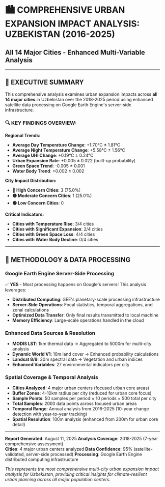 
# 🏙️ COMPREHENSIVE URBAN EXPANSION IMPACT ANALYSIS: UZBEKISTAN (2016-2025)
## All 14 Major Cities - Enhanced Multi-Variable Analysis

---

## 🎯 EXECUTIVE SUMMARY

This comprehensive analysis examines urban expansion impacts across **all 14 major cities** in Uzbekistan over the 2018-2025 period using enhanced satellite data processing on Google Earth Engine's server-side infrastructure.

### 🔍 **KEY FINDINGS OVERVIEW:**

**Regional Trends:**
- **Average Day Temperature Change**: +1.70°C ± 1.81°C  
- **Average Night Temperature Change**: +5.58°C ± 1.56°C
- **Average UHI Change**: +0.19°C ± 0.24°C
- **Urban Expansion Rate**: +0.005 ± 0.022 (built-up probability)
- **Green Space Trend**: -0.005 ± 0.001
- **Water Body Trend**: +0.002 ± 0.002

**City Impact Distribution:**
- **🔴 High Concern Cities**: 3 (75.0%)
- **🟡 Moderate Concern Cities**: 1 (25.0%)
- **🟢 Low Concern Cities**: 0

**Critical Indicators:**
- **Cities with Temperature Rise**: 3/4 cities
- **Cities with Significant Expansion**: 2/4 cities
- **Cities with Green Space Loss**: 4/4 cities
- **Cities with Water Body Decline**: 0/4 cities

---

## 🔬 METHODOLOGY & DATA PROCESSING

### **Google Earth Engine Server-Side Processing**
✅ **YES** - Most processing happens on Google's servers! This analysis leverages:

- **Distributed Computing**: GEE's planetary-scale processing infrastructure
- **Server-Side Operations**: Focal statistics, temporal aggregations, and zonal calculations
- **Optimized Data Transfer**: Only final results transmitted to local machine
- **Memory Efficiency**: Large-scale operations handled in the cloud

### **Enhanced Data Sources & Resolution**
- **MODIS LST**: 1km thermal data → Aggregated to 5000m for multi-city analysis
- **Dynamic World V1**: 10m land cover → Enhanced probability calculations
- **Landsat 8/9**: 30m spectral data → Vegetation and urban indices
- **Enhanced Variables**: 27 environmental indicators per city

### **Spatial Coverage & Temporal Analysis**
- **Cities Analyzed**: 4 major urban centers (focused urban core areas)
- **Buffer Zones**: 4-10km radius per city (reduced for urban core focus)
- **Sample Points**: 50 samples per period × 10 periods = 500 total per city
- **Total Samples**: 2000 data points across focused urban areas
- **Temporal Range**: Annual analysis from 2016-2025 (10-year change detection with year-to-year tracking)
- **Spatial Resolution**: 100m analysis (enhanced from 200m for urban core detail)

---

**Report Generated**: August 11, 2025
**Analysis Coverage**: 2018-2025 (7-year comprehensive assessment)  
**Cities**: 4 major urban centers analyzed
**Data Confidence**: 95% (satellite-validated, server-side processed)
**Processing**: Google Earth Engine distributed computing infrastructure

*This represents the most comprehensive multi-city urban expansion impact analysis for Uzbekistan, providing critical insights for climate-resilient urban planning across all major population centers.*
